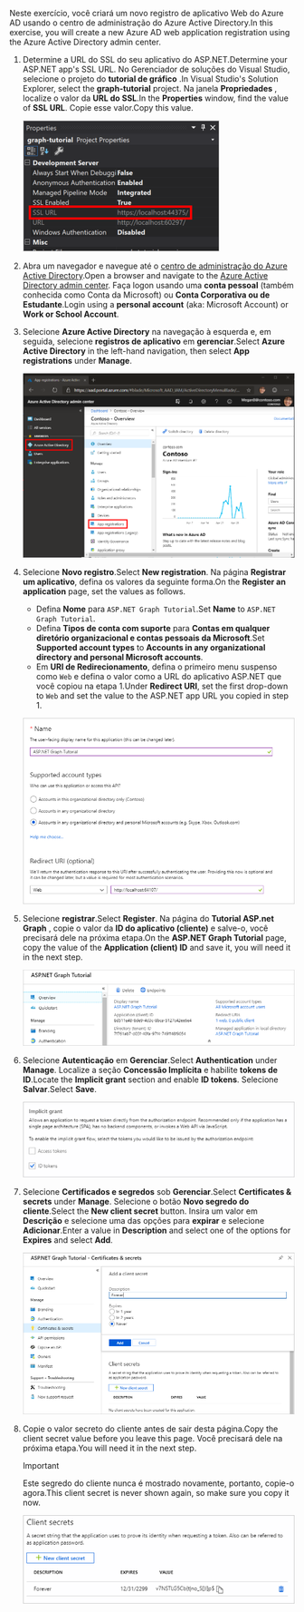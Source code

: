 <!-- markdownlint-disable MD002 MD041 -->

<span data-ttu-id="99f2f-101">Neste exercício, você criará um novo registro de aplicativo Web do Azure AD usando o centro de administração do Azure Active Directory.</span><span class="sxs-lookup"><span data-stu-id="99f2f-101">In this exercise, you will create a new Azure AD web application registration using the Azure Active Directory admin center.</span></span>

1. <span data-ttu-id="99f2f-102">Determine a URL do SSL do seu aplicativo do ASP.NET.</span><span class="sxs-lookup"><span data-stu-id="99f2f-102">Determine your ASP.NET app's SSL URL.</span></span> <span data-ttu-id="99f2f-103">No Gerenciador de soluções do Visual Studio, selecione o projeto do **tutorial de gráfico** .</span><span class="sxs-lookup"><span data-stu-id="99f2f-103">In Visual Studio's Solution Explorer, select the **graph-tutorial** project.</span></span> <span data-ttu-id="99f2f-104">Na janela **Propriedades** , localize o valor da **URL do SSL**.</span><span class="sxs-lookup"><span data-stu-id="99f2f-104">In the **Properties** window, find the value of **SSL URL**.</span></span> <span data-ttu-id="99f2f-105">Copie esse valor.</span><span class="sxs-lookup"><span data-stu-id="99f2f-105">Copy this value.</span></span>

    ![Captura de tela da janela Propriedades do Visual Studio](./images/vs-project-url.png)

1. <span data-ttu-id="99f2f-107">Abra um navegador e navegue até o [centro de administração do Azure Active Directory](https://aad.portal.azure.com).</span><span class="sxs-lookup"><span data-stu-id="99f2f-107">Open a browser and navigate to the [Azure Active Directory admin center](https://aad.portal.azure.com).</span></span> <span data-ttu-id="99f2f-108">Faça logon usando uma **conta pessoal** (também conhecida como Conta da Microsoft) ou **Conta Corporativa ou de Estudante**.</span><span class="sxs-lookup"><span data-stu-id="99f2f-108">Login using a **personal account** (aka: Microsoft Account) or **Work or School Account**.</span></span>

1. <span data-ttu-id="99f2f-109">Selecione **Azure Active Directory** na navegação à esquerda e, em seguida, selecione **registros de aplicativo** em **gerenciar**.</span><span class="sxs-lookup"><span data-stu-id="99f2f-109">Select **Azure Active Directory** in the left-hand navigation, then select **App registrations** under **Manage**.</span></span>

    ![<span data-ttu-id="99f2f-110">Uma captura de tela dos registros de aplicativo</span><span class="sxs-lookup"><span data-stu-id="99f2f-110">A screenshot of the App registrations</span></span> ](./images/aad-portal-app-registrations.png)

1. <span data-ttu-id="99f2f-111">Selecione **Novo registro**.</span><span class="sxs-lookup"><span data-stu-id="99f2f-111">Select **New registration**.</span></span> <span data-ttu-id="99f2f-112">Na página **Registrar um aplicativo**, defina os valores da seguinte forma.</span><span class="sxs-lookup"><span data-stu-id="99f2f-112">On the **Register an application** page, set the values as follows.</span></span>

    - <span data-ttu-id="99f2f-113">Defina **Nome** para `ASP.NET Graph Tutorial`.</span><span class="sxs-lookup"><span data-stu-id="99f2f-113">Set **Name** to `ASP.NET Graph Tutorial`.</span></span>
    - <span data-ttu-id="99f2f-114">Defina **Tipos de conta com suporte** para **Contas em qualquer diretório organizacional e contas pessoais da Microsoft**.</span><span class="sxs-lookup"><span data-stu-id="99f2f-114">Set **Supported account types** to **Accounts in any organizational directory and personal Microsoft accounts**.</span></span>
    - <span data-ttu-id="99f2f-115">Em **URI de Redirecionamento**, defina o primeiro menu suspenso como `Web` e defina o valor como a URL do aplicativo ASP.NET que você copiou na etapa 1.</span><span class="sxs-lookup"><span data-stu-id="99f2f-115">Under **Redirect URI**, set the first drop-down to `Web` and set the value to the ASP.NET app URL you copied in step 1.</span></span>

    ![Uma captura de tela da página registrar um aplicativo](./images/aad-register-an-app.png)

1. <span data-ttu-id="99f2f-117">Selecione **registrar**.</span><span class="sxs-lookup"><span data-stu-id="99f2f-117">Select **Register**.</span></span> <span data-ttu-id="99f2f-118">Na página do **Tutorial ASP.net Graph** , copie o valor da **ID do aplicativo (cliente)** e salve-o, você precisará dele na próxima etapa.</span><span class="sxs-lookup"><span data-stu-id="99f2f-118">On the **ASP.NET Graph Tutorial** page, copy the value of the **Application (client) ID** and save it, you will need it in the next step.</span></span>

    ![Uma captura de tela da ID do aplicativo do novo registro de aplicativo](./images/aad-application-id.png)

1. <span data-ttu-id="99f2f-120">Selecione **Autenticação** em **Gerenciar**.</span><span class="sxs-lookup"><span data-stu-id="99f2f-120">Select **Authentication** under **Manage**.</span></span> <span data-ttu-id="99f2f-121">Localize a seção **Concessão Implícita** e habilite **tokens de ID**.</span><span class="sxs-lookup"><span data-stu-id="99f2f-121">Locate the **Implicit grant** section and enable **ID tokens**.</span></span> <span data-ttu-id="99f2f-122">Selecione **Salvar**.</span><span class="sxs-lookup"><span data-stu-id="99f2f-122">Select **Save**.</span></span>

    ![Uma captura de tela da seção Grant implícita](./images/aad-implicit-grant.png)

1. <span data-ttu-id="99f2f-124">Selecione **Certificados e segredos** sob **Gerenciar**.</span><span class="sxs-lookup"><span data-stu-id="99f2f-124">Select **Certificates & secrets** under **Manage**.</span></span> <span data-ttu-id="99f2f-125">Selecione o botão **Novo segredo do cliente**.</span><span class="sxs-lookup"><span data-stu-id="99f2f-125">Select the **New client secret** button.</span></span> <span data-ttu-id="99f2f-126">Insira um valor em **Descrição** e selecione uma das opções para **expirar** e selecione **Adicionar**.</span><span class="sxs-lookup"><span data-stu-id="99f2f-126">Enter a value in **Description** and select one of the options for **Expires** and select **Add**.</span></span>

    ![Uma captura de tela da caixa de diálogo Adicionar um segredo do cliente](./images/aad-new-client-secret.png)

1. <span data-ttu-id="99f2f-128">Copie o valor secreto do cliente antes de sair desta página.</span><span class="sxs-lookup"><span data-stu-id="99f2f-128">Copy the client secret value before you leave this page.</span></span> <span data-ttu-id="99f2f-129">Você precisará dele na próxima etapa.</span><span class="sxs-lookup"><span data-stu-id="99f2f-129">You will need it in the next step.</span></span>

    > [!IMPORTANT]
    > <span data-ttu-id="99f2f-130">Este segredo do cliente nunca é mostrado novamente, portanto, copie-o agora.</span><span class="sxs-lookup"><span data-stu-id="99f2f-130">This client secret is never shown again, so make sure you copy it now.</span></span>

    ![Uma captura de tela do novo segredo do cliente recentemente adicionado](./images/aad-copy-client-secret.png)
